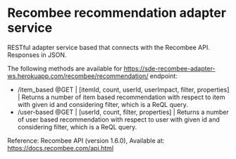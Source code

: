 # Recombee recommendation adapter service
RESTful adapter service based that connects with the Recombee API. Responses in JSON.

The following methods are available for https://sde-recombee-adapter-ws.herokuapp.com/recombee/recommendation/ endpoint:
- /item_based @GET | [itemId, count, userId, userImpact, filter, properties] | Returns a number of item based recommendation with respect to item with given id and considering filter, which is a ReQL query.
- /user-based @GET | [userId, count, filter, properties] | Returns a number of user based recommendation with respect to user with given id and considering filter, which is a ReQL query. 


Reference:
Recombee API (version 1.6.0), Available at: https://docs.recombee.com/api.html



